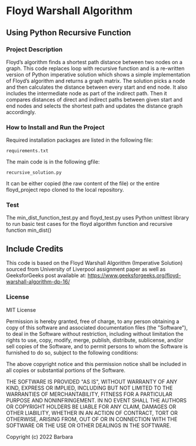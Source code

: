 # Floyd Warshall Algorithm
## Using Python Recursive Function

### Project Description 
Floyd’s algorithm finds a shortest path distance between two nodes on a graph. This code replaces loop with recursive function and is a re-written version of Python imperative solution which shows a simple implementation of Floyd’s algorithm and returns a graph matrix. 
The solution picks a node and then calculates the distance between every start and end node. It also includes the intermediate node as part
of the indirect path. Then it compares distances of direct and indirect paths between given start and end nodes and selects the shortest path and updates the distance graph accordingly.

### How to Install and Run the Project
Required installation packages are listed in the following file:
```
requirements.txt
```

The main code is in the following gfile:
```
recursive_solution.py
```
It can be either copied (the raw content of the file) or the entire floyd_project repo  cloned to the local repository.


### Test
The min_dist_function_test.py and floyd_test.py uses Python unittest library to run basic test cases for the floyd algorithm function and recursive function min_dist()

## Include Credits
This code is based on the Floyd Warshall Algorithm (Imperative Solution) sourced from University of Liverpool assignment paper as well as GeeksforGeeks post available at: https://www.geeksforgeeks.org/floyd-warshall-algorithm-dp-16/

### License
MIT License



Permission is hereby granted, free of charge, to any person obtaining a copy of this software and associated documentation files (the "Software"), to deal in the Software without restriction, including without limitation the rights to use, copy, modify, merge, publish, distribute, sublicense, and/or sell copies of the Software, and to permit persons to whom the Software is furnished to do so, subject to the following conditions:

The above copyright notice and this permission notice shall be included in all copies or substantial portions of the Software.

THE SOFTWARE IS PROVIDED "AS IS", WITHOUT WARRANTY OF ANY KIND, EXPRESS OR IMPLIED, INCLUDING BUT NOT LIMITED TO THE WARRANTIES OF MERCHANTABILITY, FITNESS FOR A PARTICULAR PURPOSE AND NONINFRINGEMENT. IN NO EVENT SHALL THE AUTHORS OR COPYRIGHT HOLDERS BE LIABLE FOR ANY CLAIM, DAMAGES OR OTHER LIABILITY, WHETHER IN AN ACTION OF CONTRACT, TORT OR OTHERWISE, ARISING FROM, OUT OF OR IN CONNECTION WITH THE SOFTWARE OR THE USE OR OTHER DEALINGS IN THE SOFTWARE.

Copyright (c) 2022 Barbara
